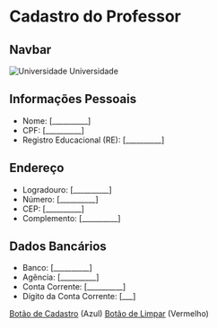 # Cadastro do Professor

## Navbar 
![Universidade](icon.png) Universidade 

## Informações Pessoais
- Nome: [__________]
- CPF: [__________]
- Registro Educacional (RE): [__________]

## Endereço
- Logradouro: [__________]
- Número: [__________]
- CEP: [__________]
- Complemento: [__________]

## Dados Bancários
- Banco: [__________]
- Agência: [__________]
- Conta Corrente: [__________]
- Dígito da Conta Corrente: [___]

[Botão de Cadastro](#) (Azul)
[Botão de Limpar](#) (Vermelho)
